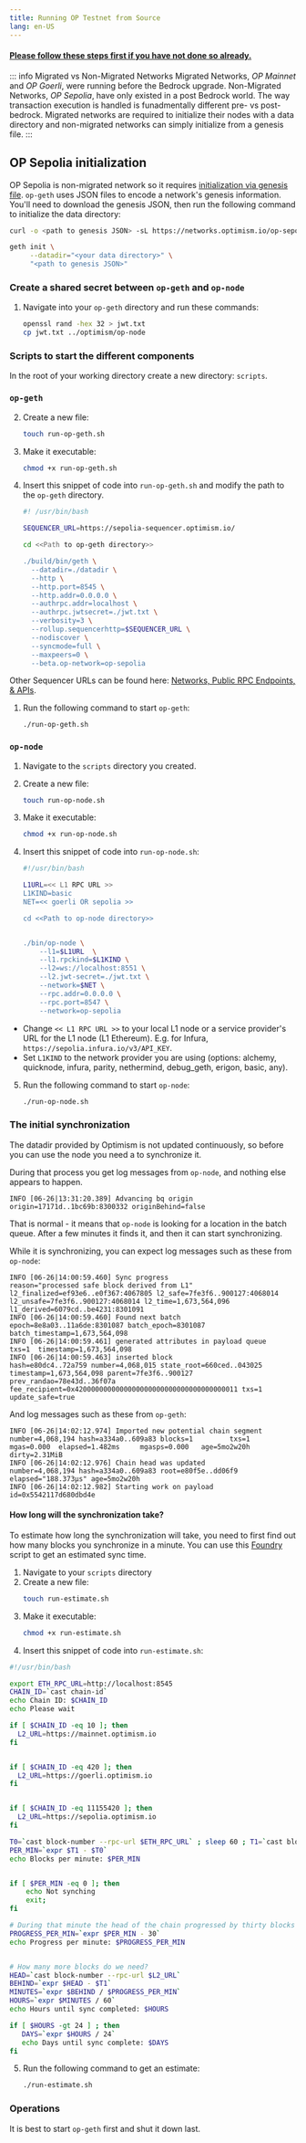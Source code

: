 ```yaml
---
title: Running OP Testnet from Source
lang: en-US
---
```


#### [Please follow these steps first if you have not done so already.](./intro.md)

::: info Migrated vs Non-Migrated Networks
Migrated Networks, *OP Mainnet* and *OP Goerli*, were running before the Bedrock upgrade. Non-Migrated Networks, *OP Sepolia*, have only existed in a post Bedrock world. The way transaction execution is handled is funadmentally different pre- vs post-bedrock. Migrated networks are required to initialize their nodes with a data directory and non-migrated networks can simply initialize from a genesis file.
:::

## OP Sepolia initialization

OP Sepolia is non-migrated network so it requires [initialization via genesis file](../bedrock/node-operator-guide/#initialization-via-genesis-file). `op-geth` uses JSON files to encode a network's genesis information. You'll need to download the genesis JSON, then run the following command to initialize the data directory:

```bash
curl -o <path to genesis JSON> -sL https://networks.optimism.io/op-sepolia/genesis.json

geth init \
	 --datadir="<your data directory>" \
	 "<path to genesis JSON>"
```

### Create a shared secret between `op-geth` and `op-node`

1. Navigate into your `op-geth` directory and run these commands:

   ```sh
   openssl rand -hex 32 > jwt.txt
   cp jwt.txt ../optimism/op-node
   ```

### Scripts to start the different components

In the root of your working directory create a new directory: `scripts`.

### `op-geth`


2. Create a new file: 
   ```sh
   touch run-op-geth.sh
   ```

3. Make it executable: 
   ```sh
   chmod +x run-op-geth.sh
   ```

4. Insert this snippet of code into `run-op-geth.sh` and modify the path to the `op-geth` directory.

    ```sh
    #! /usr/bin/bash

    SEQUENCER_URL=https://sepolia-sequencer.optimism.io/

    cd <<Path to op-geth directory>>

    ./build/bin/geth \
      --datadir=./datadir \
      --http \
      --http.port=8545 \
      --http.addr=0.0.0.0 \
      --authrpc.addr=localhost \
      --authrpc.jwtsecret=./jwt.txt \
      --verbosity=3 \
      --rollup.sequencerhttp=$SEQUENCER_URL \
      --nodiscover \
      --syncmode=full \
      --maxpeers=0 \
      --beta.op-network=op-sepolia
    ```

Other Sequencer URLs can be found here: [Networks, Public RPC Endpoints, & APIs](../../useful-tools/networks.md).

1. Run the following command to start `op-geth`:
   
   ```bash
   ./run-op-geth.sh
   ```

### `op-node`

1. Navigate to the `scripts` directory you created.
   
2. Create a new file: 
   ```sh
   touch run-op-node.sh
   ```
3. Make it executable: 
   ```sh
   chmod +x run-op-node.sh
   ```
4. Insert this snippet of code into `run-op-node.sh`:
   
    ```sh
    #!/usr/bin/bash

    L1URL=<< L1 RPC URL >>
    L1KIND=basic
    NET=<< goerli OR sepolia >>

    cd <<Path to op-node directory>>


    ./bin/op-node \
        --l1=$L1URL  \
        --l1.rpckind=$L1KIND \
        --l2=ws://localhost:8551 \
        --l2.jwt-secret=./jwt.txt \
        --network=$NET \
        --rpc.addr=0.0.0.0 \
        --rpc.port=8547 \
        --network=op-sepolia
    ```     


- Change `<< L1 RPC URL >>` to your local L1 node or a service provider's URL for the L1 node (L1 Ethereum). E.g. for Infura, `https://sepolia.infura.io/v3/API_KEY`.
- Set `L1KIND` to the network provider you are using (options: alchemy, quicknode, infura, parity, nethermind, debug_geth, erigon, basic, any).

5. Run the following command to start `op-node`:
   
    ```bash
    ./run-op-node.sh
    ```

### The initial synchronization

The datadir provided by Optimism is not updated continuously, so before you can use the node you need a to synchronize it.

During that process you get log messages from `op-node`, and nothing else appears to happen.

```
INFO [06-26|13:31:20.389] Advancing bq origin                      origin=17171d..1bc69b:8300332 originBehind=false
```

That is normal - it means that `op-node` is looking for a location in the batch queue. 
After a few minutes it finds it, and then it can start synchronizing.

While it is synchronizing, you can expect log messages such as these from `op-node`:

```
INFO [06-26|14:00:59.460] Sync progress                            reason="processed safe block derived from L1" l2_finalized=ef93e6..e0f367:4067805 l2_safe=7fe3f6..900127:4068014 l2_unsafe=7fe3f6..900127:4068014 l2_time=1,673,564,096 l1_derived=6079cd..be4231:8301091
INFO [06-26|14:00:59.460] Found next batch                         epoch=8e8a03..11a6de:8301087 batch_epoch=8301087 batch_timestamp=1,673,564,098
INFO [06-26|14:00:59.461] generated attributes in payload queue    txs=1  timestamp=1,673,564,098
INFO [06-26|14:00:59.463] inserted block                           hash=e80dc4..72a759 number=4,068,015 state_root=660ced..043025 timestamp=1,673,564,098 parent=7fe3f6..900127 prev_randao=78e43d..36f07a fee_recipient=0x4200000000000000000000000000000000000011 txs=1  update_safe=true
```

And log messages such as these from `op-geth`:

```
INFO [06-26|14:02:12.974] Imported new potential chain segment     number=4,068,194 hash=a334a0..609a83 blocks=1         txs=1         mgas=0.000  elapsed=1.482ms     mgasps=0.000   age=5mo2w20h dirty=2.31MiB
INFO [06-26|14:02:12.976] Chain head was updated                   number=4,068,194 hash=a334a0..609a83 root=e80f5e..dd06f9 elapsed="188.373µs" age=5mo2w20h
INFO [06-26|14:02:12.982] Starting work on payload                 id=0x5542117d680dbd4e
```

#### How long will the synchronization take?

To estimate how long the synchronization will take, you need to first find out how many blocks you synchronize in a minute. You can use this [Foundry](https://book.getfoundry.sh/) script to get an estimated sync time.

1. Navigate to your `scripts` directory
2. Create a new file: 
   ```sh
   touch run-estimate.sh
   ```
3. Make it executable: 
   ```sh
   chmod +x run-estimate.sh
   ```
4. Insert this snippet of code into `run-estimate.sh`:
  
```sh
#!/usr/bin/bash

export ETH_RPC_URL=http://localhost:8545
CHAIN_ID=`cast chain-id`
echo Chain ID: $CHAIN_ID
echo Please wait

if [ $CHAIN_ID -eq 10 ]; then
  L2_URL=https://mainnet.optimism.io
fi


if [ $CHAIN_ID -eq 420 ]; then
  L2_URL=https://goerli.optimism.io
fi


if [ $CHAIN_ID -eq 11155420 ]; then
  L2_URL=https://sepolia.optimism.io
fi

T0=`cast block-number --rpc-url $ETH_RPC_URL` ; sleep 60 ; T1=`cast block-number --rpc-url $ETH_RPC_URL`
PER_MIN=`expr $T1 - $T0`
echo Blocks per minute: $PER_MIN


if [ $PER_MIN -eq 0 ]; then
    echo Not synching
    exit;
fi

# During that minute the head of the chain progressed by thirty blocks
PROGRESS_PER_MIN=`expr $PER_MIN - 30`
echo Progress per minute: $PROGRESS_PER_MIN


# How many more blocks do we need?
HEAD=`cast block-number --rpc-url $L2_URL`
BEHIND=`expr $HEAD - $T1`
MINUTES=`expr $BEHIND / $PROGRESS_PER_MIN`
HOURS=`expr $MINUTES / 60`
echo Hours until sync completed: $HOURS

if [ $HOURS -gt 24 ] ; then
   DAYS=`expr $HOURS / 24`
   echo Days until sync complete: $DAYS
fi
```  

5. Run the following command to get an estimate:
   ```sh
   ./run-estimate.sh
   ```  

### Operations

It is best to start `op-geth` first and shut it down last.
